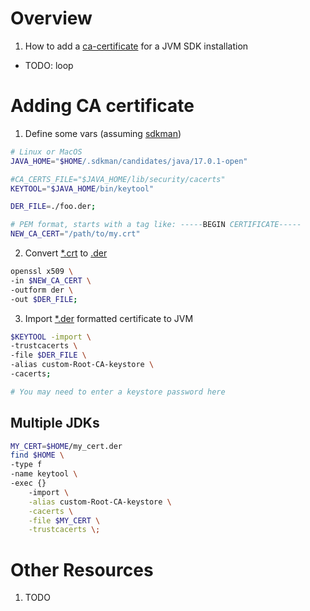 # Overview

1. How to add a [ca-certificate](TODO) for a JVM SDK installation


- TODO: loop

# Adding CA certificate

1. Define some vars (assuming [sdkman](https://sdkman.io/))

```bash
# Linux or MacOS
JAVA_HOME="$HOME/.sdkman/candidates/java/17.0.1-open"

#CA_CERTS_FILE="$JAVA_HOME/lib/security/cacerts"
KEYTOOL="$JAVA_HOME/bin/keytool"

DER_FILE=./foo.der;

# PEM format, starts with a tag like: -----BEGIN CERTIFICATE-----
NEW_CA_CERT="/path/to/my.crt"
```

2. Convert [*.crt]() to [.der](https://wiki.openssl.org/index.php/DER)

```bash
openssl x509 \
-in $NEW_CA_CERT \
-outform der \
-out $DER_FILE;
```

3. Import [*.der](https://wiki.openssl.org/index.php/DER) formatted certificate to JVM

```bash
$KEYTOOL -import \
-trustcacerts \
-file $DER_FILE \
-alias custom-Root-CA-keystore \
-cacerts;

# You may need to enter a keystore password here
```

## Multiple JDKs

```bash
MY_CERT=$HOME/my_cert.der
find $HOME \
-type f
-name keytool \
-exec {}
    -import \
    -alias custom-Root-CA-keystore \
    -cacerts \
    -file $MY_CERT \
    -trustcacerts \;
```

# Other Resources

1. TODO
